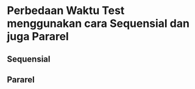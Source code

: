 # Perbedaan Waktu Test menggunakan cara Sequensial dan juga Pararel

## Sequensial
[](https://github.com/Adhitya2808/Praktikum2-TestNG1/blob/main/Screenshoot/Sequensial1.png)
[](https://github.com/Adhitya2808/Praktikum2-TestNG1/blob/main/Screenshoot/sequensial2.png)
## Pararel
